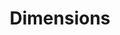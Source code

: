 ---
bigquery: https://console.cloud.google.com/bigquery?p=covid-19-dimensions-ai&page=table&d=data&t=publications
contributors: Digital Science, https://www.digital-science.com/
cost: Free for personal, non-commercial use.
description: Dimensions contains more than 100 million publications, ranging from
  articles published in scholarly journals, books and book chapters, to preprints
  and conference proceedings. All publications are contextualized with linked data
  sets, funding, publications, patents, clinical trials, and policy documents. You
  can also view associated categories, funders, institutions, and researcher profiles.
documentation: https://docs.dimensions.ai/bigquery/index.html
last_edit: 04/12/2022, 19:19:57
location: https://www.dimensions.ai/products/free/
maintained_by: Digital Science, https://www.digital-science.com/
schema_fields:
- citation_string
- acronym
- id
- investigators
- associated_publication_id
- doi
- assignee_orgs
- funding_amount
- date_online
- research_org_country_names
- description
- phase
- funding_details
- research_org_countries
- type
- isbn
- granted_year
- funding_cad
- funder_org_cities
- funding_eur
- conference
- types
- book_series_title
- cpc
- associated_publication_pmid
- date_print
- category_for
- associated_grant_ids
- title
- labels
- publication_ids
- email_address
- external_ids
- funding_jpy
- expiration_date
- reference_ids
- priority_date
- family_members_ids
- repository_name
- eisbn
- funder_org_countries
- date
- legal_status
- publication_year
- funder_orgs
- active_years
- funding_cny
- links
- proceedings_title
- inventor_names
- date_modified
- arxiv_id
- date_normal
- original_abstract
- original_assignee_countries
- status
- date_inserted
- pmid
- legal_events
- citations
- grant_number
- abstract
- original_title
- conditions
- funder_countries
- patent_ids
- open_access_categories
- concepts
- application_number
- brief_title
- category_rcdc
- category_hra
- address
- category_hrcs_rac
- repository_url
- license
- funder_org
- researcher_ids
- established
- interventions
- filing_date
- original_assignee
- clinical_trial_ids
- category_icrp_ct
- date_imported_gbq
- funding_nzd
- expiration_year
- supporting_grant_ids
- start_date
- category_uoa
- assignee_countries
- name
- publisher
- funding_gbp
- current_assignee_countries
- funding_usd
- research_orgs
- category_icrp_cso
- research_org_state_names
- jurisdiction
- parent_id
- kind
- created_date
- source_id
- ipcr
- registry
- mesh_terms
- journal_lists
- volume
- repository_id
- editors
- associated_publication_arxiv_id
- resulting_publication_ids
- linkout
- book_title
- cited_by_ids
- embargo_date
- relationships
- filing_year
- family_count
- acronyms
- categories
- start_year
- issue
- resulting_publication_doi
- category_bra
- associated_publication_doi
- altmetrics
- publication_date
- end_year
- pages
- subtitles
- citations_count
- current_assignee
- foa_number
- funding_currency
- acknowledgements
- authors
- mesh_headings
- funder_org_acronyms
- category_hrcs_hc
- funding_aud
- metrics
- end_date
- original_assignee_orgs
- current_assignee_orgs
- journal
- filing_status
- gender
- year
- funding_chf
- research_org_state_codes
- funder_org_state_codes
- organisation_details
- pmcid
- language
- research_org_city_names
- wikipedia_url
- open_access_categories_v2
- category_sdg
- family_id
- research_org_cities
- priority_year
- aliases
- granted_date
shortname: dimensions
tags:
- scholarly literature
- patents
- funding
- clinical trials
- academic profiles
terms_of_use: 'Use of both the Dimensions COVID-19 dataset and full Dimensions dataset
  are subject to the Dimensions Terms of use: https://www.dimensions.ai/policies-terms-legal '
title: Dimensions
uuid: dcff88bd-fe6b-4fdb-8159-809bf9d7bc1c
---